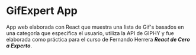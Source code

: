 # GifExpert App
App web elaborada con React que muestra una lista de Gif's basados en una categoría que especifica el usuario, utiliza la API de GIPHY y fue elaborada como práctica para el curso de Fernando Herrera ***React de Cero a Experto***.
